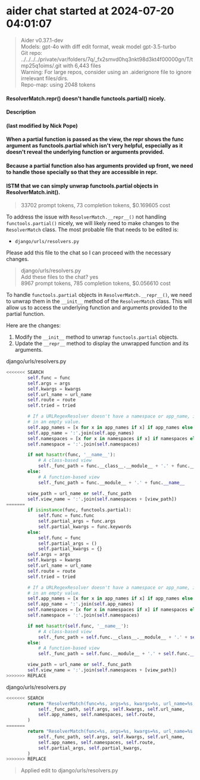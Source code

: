 
# aider chat started at 2024-07-20 04:01:07

> Aider v0.37.1-dev  
> Models: gpt-4o with diff edit format, weak model gpt-3.5-turbo  
> Git repo: ../../../../private/var/folders/7q/_fx2smvd0hq3nkt98d3kt4f00000gn/T/tmp25q1oims/.git with 6,443 files  
> Warning: For large repos, consider using an .aiderignore file to ignore irrelevant files/dirs.  
> Repo-map: using 2048 tokens  

#### ResolverMatch.__repr__() doesn't handle functools.partial() nicely.  
#### Description  
#### 	   
#### 		(last modified by Nick Pope)  
#### 	   
#### When a partial function is passed as the view, the __repr__ shows the func argument as functools.partial which isn't very helpful, especially as it doesn't reveal the underlying function or arguments provided.  
#### Because a partial function also has arguments provided up front, we need to handle those specially so that they are accessible in __repr__.  
#### ISTM that we can simply unwrap functools.partial objects in ResolverMatch.__init__().  
> 33702 prompt tokens, 73 completion tokens, $0.169605 cost  

To address the issue with `ResolverMatch.__repr__()` not handling `functools.partial()` nicely, we will likely need to make changes to the `ResolverMatch` class. The most probable file that needs to be edited is:

- `django/urls/resolvers.py`

Please add this file to the chat so I can proceed with the necessary changes.

> django/urls/resolvers.py  
> Add these files to the chat? yes  
> 8967 prompt tokens, 785 completion tokens, $0.056610 cost  

To handle `functools.partial` objects in `ResolverMatch.__repr__()`, we need to unwrap them in the `__init__` method of the `ResolverMatch` class. This will allow us to access the underlying function and arguments provided to the partial function.

Here are the changes:

1. Modify the `__init__` method to unwrap `functools.partial` objects.
2. Update the `__repr__` method to display the unwrapped function and its arguments.

django/urls/resolvers.py
```python
<<<<<<< SEARCH
        self.func = func
        self.args = args
        self.kwargs = kwargs
        self.url_name = url_name
        self.route = route
        self.tried = tried

        # If a URLRegexResolver doesn't have a namespace or app_name, it passes
        # in an empty value.
        self.app_names = [x for x in app_names if x] if app_names else []
        self.app_name = ':'.join(self.app_names)
        self.namespaces = [x for x in namespaces if x] if namespaces else []
        self.namespace = ':'.join(self.namespaces)

        if not hasattr(func, '__name__'):
            # A class-based view
            self._func_path = func.__class__.__module__ + '.' + func.__class__.__name__
        else:
            # A function-based view
            self._func_path = func.__module__ + '.' + func.__name__

        view_path = url_name or self._func_path
        self.view_name = ':'.join(self.namespaces + [view_path])
=======
        if isinstance(func, functools.partial):
            self.func = func.func
            self.partial_args = func.args
            self.partial_kwargs = func.keywords
        else:
            self.func = func
            self.partial_args = ()
            self.partial_kwargs = {}
        self.args = args
        self.kwargs = kwargs
        self.url_name = url_name
        self.route = route
        self.tried = tried

        # If a URLRegexResolver doesn't have a namespace or app_name, it passes
        # in an empty value.
        self.app_names = [x for x in app_names if x] if app_names else []
        self.app_name = ':'.join(self.app_names)
        self.namespaces = [x for x in namespaces if x] if namespaces else []
        self.namespace = ':'.join(self.namespaces)

        if not hasattr(self.func, '__name__'):
            # A class-based view
            self._func_path = self.func.__class__.__module__ + '.' + self.func.__class__.__name__
        else:
            # A function-based view
            self._func_path = self.func.__module__ + '.' + self.func.__name__

        view_path = url_name or self._func_path
        self.view_name = ':'.join(self.namespaces + [view_path])
>>>>>>> REPLACE
```

django/urls/resolvers.py
```python
<<<<<<< SEARCH
        return "ResolverMatch(func=%s, args=%s, kwargs=%s, url_name=%s, app_names=%s, namespaces=%s, route=%s)" % (
            self._func_path, self.args, self.kwargs, self.url_name,
            self.app_names, self.namespaces, self.route,
        )
=======
        return "ResolverMatch(func=%s, args=%s, kwargs=%s, url_name=%s, app_names=%s, namespaces=%s, route=%s, partial_args=%s, partial_kwargs=%s)" % (
            self._func_path, self.args, self.kwargs, self.url_name,
            self.app_names, self.namespaces, self.route,
            self.partial_args, self.partial_kwargs,
        )
>>>>>>> REPLACE
```

> Applied edit to django/urls/resolvers.py  
